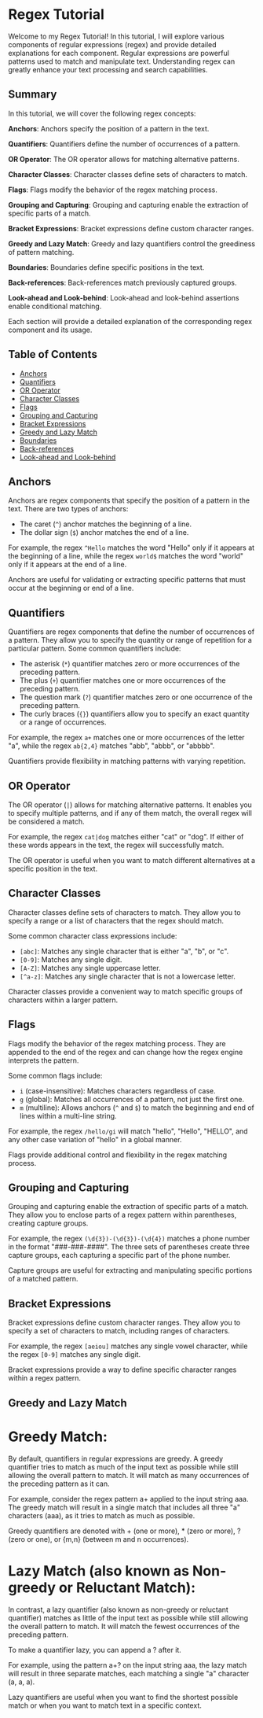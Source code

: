 # Regex Tutorial

Welcome to my Regex Tutorial! In this tutorial, I will explore various components of regular expressions (regex) and provide detailed explanations for each component. Regular expressions are powerful patterns used to match and manipulate text. Understanding regex can greatly enhance your text processing and search capabilities.

## Summary

In this tutorial, we will cover the following regex concepts:

**Anchors**: Anchors specify the position of a pattern in the text.

**Quantifiers**: Quantifiers define the number of occurrences of a pattern.

**OR Operator**: The OR operator allows for matching alternative patterns.

**Character Classes**: Character classes define sets of characters to match.

**Flags**: Flags modify the behavior of the regex matching process.

**Grouping and Capturing**: Grouping and capturing enable the extraction of specific parts of a match.

**Bracket Expressions**: Bracket expressions define custom character ranges.

**Greedy and Lazy Match**: Greedy and lazy quantifiers control the greediness of pattern matching.

**Boundaries**: Boundaries define specific positions in the text.

**Back-references**: Back-references match previously captured groups.

**Look-ahead and Look-behind**: Look-ahead and look-behind assertions enable conditional matching.

Each section will provide a detailed explanation of the corresponding regex component and its usage.

## Table of Contents

- [Anchors](#anchors)
- [Quantifiers](#quantifiers)
- [OR Operator](#or-operator)
- [Character Classes](#character-classes)
- [Flags](#flags)
- [Grouping and Capturing](#grouping-and-capturing)
- [Bracket Expressions](#bracket-expressions)
- [Greedy and Lazy Match](#greedy-and-lazy-match)
- [Boundaries](#boundaries)
- [Back-references](#back-references)
- [Look-ahead and Look-behind](#look-ahead-and-look-behind)

## Anchors

Anchors are regex components that specify the position of a pattern in the text. There are two types of anchors:

- The caret (`^`) anchor matches the beginning of a line.
- The dollar sign (`$`) anchor matches the end of a line.

For example, the regex `^Hello` matches the word "Hello" only if it appears at the beginning of a line, while the regex `world$` matches the word "world" only if it appears at the end of a line.

Anchors are useful for validating or extracting specific patterns that must occur at the beginning or end of a line.

## Quantifiers

Quantifiers are regex components that define the number of occurrences of a pattern. They allow you to specify the quantity or range of repetition for a particular pattern. Some common quantifiers include:

- The asterisk (`*`) quantifier matches zero or more occurrences of the preceding pattern.
- The plus (`+`) quantifier matches one or more occurrences of the preceding pattern.
- The question mark (`?`) quantifier matches zero or one occurrence of the preceding pattern.
- The curly braces (`{}`) quantifiers allow you to specify an exact quantity or a range of occurrences.

For example, the regex `a+` matches one or more occurrences of the letter "a", while the regex `ab{2,4}` matches "abb", "abbb", or "abbbb".

Quantifiers provide flexibility in matching patterns with varying repetition.

## OR Operator

The OR operator (`|`) allows for matching alternative patterns. It enables you to specify multiple patterns, and if any of them match, the overall regex will be considered a match.

For example, the regex `cat|dog` matches either "cat" or "dog". If either of these words appears in the text, the regex will successfully match.

The OR operator is useful when you want to match different alternatives at a specific position in the text.

## Character Classes

Character classes define sets of characters to match. They allow you to specify a range or a list of characters that the regex should match.

Some common character class expressions include:

- `[abc]`: Matches any single character that is either "a", "b", or "c".
- `[0-9]`: Matches any single digit.
- `[A-Z]`: Matches any single uppercase letter.
- `[^a-z]`: Matches any single character that is not a lowercase letter.

Character classes provide a convenient way to match specific groups of characters within a larger pattern.

## Flags

Flags modify the behavior of the regex matching process. They are appended to the end of the regex and can change how the regex engine interprets the pattern.

Some common flags include:

- `i` (case-insensitive): Matches characters regardless of case.
- `g` (global): Matches all occurrences of a pattern, not just the first one.
- `m` (multiline): Allows anchors (`^` and `$`) to match the beginning and end of lines within a multi-line string.

For example, the regex `/hello/gi` will match "hello", "Hello", "HELLO", and any other case variation of "hello" in a global manner.

Flags provide additional control and flexibility in the regex matching process.

## Grouping and Capturing

Grouping and capturing enable the extraction of specific parts of a match. They allow you to enclose parts of a regex pattern within parentheses, creating capture groups.

For example, the regex `(\d{3})-(\d{3})-(\d{4})` matches a phone number in the format "###-###-####". The three sets of parentheses create three capture groups, each capturing a specific part of the phone number.

Capture groups are useful for extracting and manipulating specific portions of a matched pattern.

## Bracket Expressions

Bracket expressions define custom character ranges. They allow you to specify a set of characters to match, including ranges of characters.

For example, the regex `[aeiou]` matches any single vowel character, while the regex `[0-9]` matches any single digit.

Bracket expressions provide a way to define specific character ranges within a regex pattern.

## Greedy and Lazy Match
# Greedy Match:

By default, quantifiers in regular expressions are greedy. A greedy quantifier tries to match as much of the input text as possible while still allowing the overall pattern to match. It will match as many occurrences of the preceding pattern as it can.

For example, consider the regex pattern a+ applied to the input string aaa. The greedy match will result in a single match that includes all three "a" characters (aaa), as it tries to match as much as possible.

Greedy quantifiers are denoted with + (one or more), * (zero or more), ? (zero or one), or {m,n} (between m and n occurrences).

# Lazy Match (also known as Non-greedy or Reluctant Match):

In contrast, a lazy quantifier (also known as non-greedy or reluctant quantifier) matches as little of the input text as possible while still allowing the overall pattern to match. It will match the fewest occurrences of the preceding pattern.

To make a quantifier lazy, you can append a ? after it.

For example, using the pattern a+? on the input string aaa, the lazy match will result in three separate matches, each matching a single "a" character (a, a, a).

Lazy quantifiers are useful when you want to find the shortest possible match or when you want to match text in a specific context.
